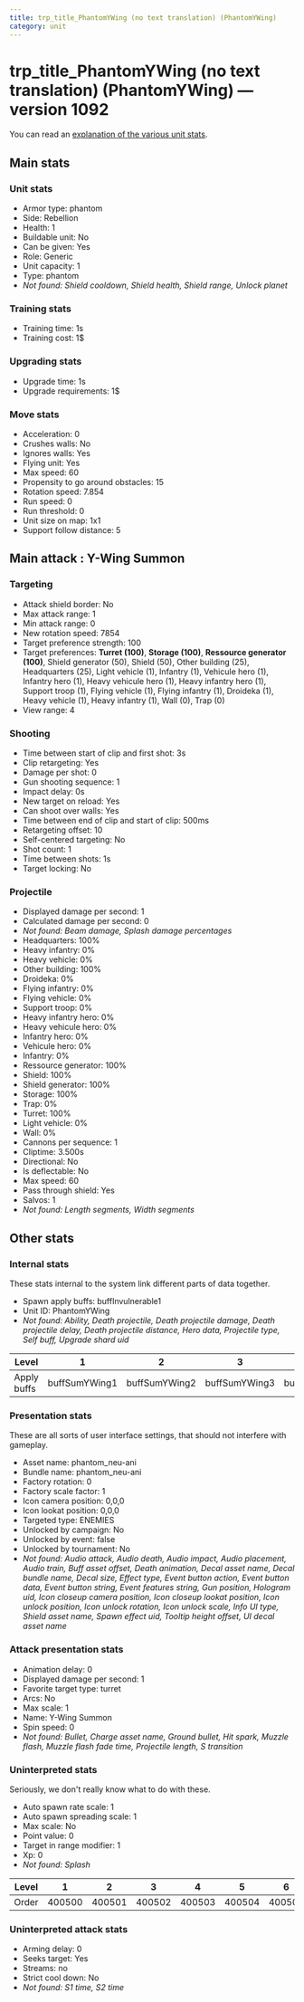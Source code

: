 ```yaml
---
title: trp_title_PhantomYWing (no text translation) (PhantomYWing)
category: unit
---
```


# trp_title_PhantomYWing (no text translation) (PhantomYWing) — version 1092

You can read an [explanation  of the various unit stats](unitexplained.md).

## Main stats

### Unit stats

  * Armor type: phantom
  * Side: Rebellion
  * Health: 1
  * Buildable unit: No
  * Can be given: Yes
  * Role: Generic
  * Unit capacity: 1
  * Type: phantom
  * _Not found: Shield cooldown, Shield health, Shield range, Unlock planet_
### Training stats

  * Training time: 1s
  * Training cost: 1$
### Upgrading stats

  * Upgrade time: 1s
  * Upgrade requirements: 1$
### Move stats

  * Acceleration: 0
  * Crushes walls: No
  * Ignores walls: Yes
  * Flying unit: Yes
  * Max speed: 60
  * Propensity to go around obstacles: 15
  * Rotation speed: 7.854
  * Run speed: 0
  * Run threshold: 0
  * Unit size on map: 1x1
  * Support follow distance: 5
## Main attack : Y-Wing Summon

### Targeting

  * Attack shield border: No
  * Max attack range: 1
  * Min attack range: 0
  * New rotation speed: 7854
  * Target preference strength: 100
  * Target preferences: **Turret (100)**, **Storage (100)**, **Ressource generator (100)**, Shield generator (50), Shield (50), Other building (25), Headquarters (25), Light vehicle (1), Infantry (1), Vehicule hero (1), Infantry hero (1), Heavy vehicule hero (1), Heavy infantry hero (1), Support troop (1), Flying vehicle (1), Flying infantry (1), Droideka (1), Heavy vehicle (1), Heavy infantry (1), Wall (0), Trap (0)
  * View range: 4
### Shooting

  * Time between start of clip and first shot: 3s
  * Clip retargeting: Yes
  * Damage per shot: 0
  * Gun shooting sequence: 1
  * Impact delay: 0s
  * New target on reload: Yes
  * Can shoot over walls: Yes
  * Time between end of clip and start of clip: 500ms
  * Retargeting offset: 10
  * Self-centered targeting: No
  * Shot count: 1
  * Time between shots: 1s
  * Target locking: No
### Projectile

  * Displayed damage per second: 1
  * Calculated damage per second: 0
  * _Not found: Beam damage, Splash damage percentages_
  * Headquarters: 100%
  * Heavy infantry: 0%
  * Heavy vehicle: 0%
  * Other building: 100%
  * Droideka: 0%
  * Flying infantry: 0%
  * Flying vehicle: 0%
  * Support troop: 0%
  * Heavy infantry hero: 0%
  * Heavy vehicule hero: 0%
  * Infantry hero: 0%
  * Vehicule hero: 0%
  * Infantry: 0%
  * Ressource generator: 100%
  * Shield: 100%
  * Shield generator: 100%
  * Storage: 100%
  * Trap: 0%
  * Turret: 100%
  * Light vehicle: 0%
  * Wall: 0%
  * Cannons per sequence: 1
  * Cliptime: 3.500s
  * Directional: No
  * Is deflectable: No
  * Max speed: 60
  * Pass through shield: Yes
  * Salvos: 1
  * _Not found: Length segments, Width segments_
## Other stats

### Internal stats

These stats internal to the system link different parts of data together.

  * Spawn apply buffs: buffInvulnerable1
  * Unit ID: PhantomYWing
  * _Not found: Ability, Death projectile, Death projectile damage, Death projectile delay, Death projectile distance, Hero data, Projectile type, Self buff, Upgrade shard uid_

|Level      |1            |2            |3            |4            |5            |6            |7            |8            |9            |10            |
|-----------|-------------|-------------|-------------|-------------|-------------|-------------|-------------|-------------|-------------|--------------|
|Apply buffs|buffSumYWing1|buffSumYWing2|buffSumYWing3|buffSumYWing4|buffSumYWing5|buffSumYWing6|buffSumYWing7|buffSumYWing8|buffSumYWing9|buffSumYWing10|

### Presentation stats

These are all sorts of user interface settings, that should not interfere with gameplay.

  * Asset name: phantom_neu-ani
  * Bundle name: phantom_neu-ani
  * Factory rotation: 0
  * Factory scale factor: 1
  * Icon camera position: 0,0,0
  * Icon lookat position: 0,0,0
  * Targeted type: ENEMIES
  * Unlocked by campaign: No
  * Unlocked by event: false
  * Unlocked by tournament: No
  * _Not found: Audio attack, Audio death, Audio impact, Audio placement, Audio train, Buff asset offset, Death animation, Decal asset name, Decal bundle name, Decal size, Effect type, Event button action, Event button data, Event button string, Event features string, Gun position, Hologram uid, Icon closeup camera position, Icon closeup lookat position, Icon unlock position, Icon unlock rotation, Icon unlock scale, Info UI type, Shield asset name, Spawn effect uid, Tooltip height offset, UI decal asset name_
### Attack presentation stats

  * Animation delay: 0
  * Displayed damage per second: 1
  * Favorite target type: turret
  * Arcs: No
  * Max scale: 1
  * Name: Y-Wing Summon
  * Spin speed: 0
  * _Not found: Bullet, Charge asset name, Ground bullet, Hit spark, Muzzle flash, Muzzle flash fade time, Projectile length, S transition_
### Uninterpreted stats

Seriously, we don't really know what to do with these.

  * Auto spawn rate scale: 1
  * Auto spawn spreading scale: 1
  * Max scale: No
  * Point value: 0
  * Target in range modifier: 1
  * Xp: 0
  * _Not found: Splash_

|Level|1     |2     |3     |4     |5     |6     |7     |8     |9     |10    |
|-----|------|------|------|------|------|------|------|------|------|------|
|Order|400500|400501|400502|400503|400504|400505|400506|400507|400508|400509|

### Uninterpreted attack stats

  * Arming delay: 0
  * Seeks target: Yes
  * Streams: no
  * Strict cool down: No
  * _Not found: S1 time, S2 time_
